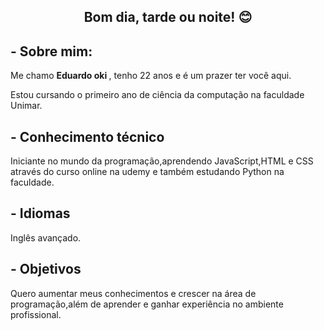 <h2 align="center">Bom dia, tarde ou noite! 😊</h2>

<h2>- Sobre mim:</h2>
<p> Me chamo <b> Eduardo oki </b>, tenho 22 anos e é um prazer ter você aqui.</p>

<p>Estou cursando o primeiro ano de ciência da computação na faculdade Unimar.</p>

 <h2>- Conhecimento técnico</h2>
 
 <p>Iniciante no mundo da programação,aprendendo JavaScript,HTML e CSS através do curso online na udemy e também estudando Python na faculdade.</p>
 
 <h2>- Idiomas </h2>
 <p> Inglês avançado. </p>
 
 <h2>- Objetivos </h2>
 <p> Quero aumentar meus conhecimentos e crescer na área de programação,além de aprender e ganhar experiência no ambiente profissional.</p>
 
